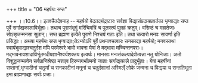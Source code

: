 +++
title = "06 महर्षयः सप्त"

+++
।।10.6।। इतश्चैतदेवमाह -- महर्षयो वेदतदर्थद्रष्टारः सर्वज्ञा
विद्यासंप्रदायप्रवर्तका भृग्वाद्याः सप्त पूर्वे सर्गाद्यकालाविर्भूताः।
तथाच पुराणंभृगुं मरिचिमत्रिं च पुलस्त्यं पुलहं क्रतुम्। वसिष्ठं च
महातेजाः सोऽसृजन्मनसा सुतान्। सप्त ब्रह्माण इत्येते पुराणे निश्चयं गताः
इति। तथा चत्वारो मनवः सावर्णा इति प्रसिद्धाः। अथवा महर्षयः सप्त
भृग्वाद्याः;तेऽभ्योऽपि पूर्वे प्रथमाश्चत्वारः सनकाद्या महर्षयो; मनवस्तथा
स्वायंभुवाद्याश्चतुर्दश मयि परमेश्वरे भावो भावना येषां ते मद्भावा
मच्चिन्तनपराः। मद्भावनावशादाविर्भूतमदीयज्ञानैश्वर्यशक्तय इत्यर्थः।
मानसाः मनःसंकल्पादेवोत्पन्ना नतु योनिजाः। अतो विशुद्धजन्मत्वेन
सर्वप्राणिश्रेष्ठा मत्तएव हिरण्यगर्भात्मनो जाताः सर्गाद्यकाले
प्रादुर्भूताः। येषां महर्षीणां सप्तानां,भृग्वादीनां चतुर्णां च सनकादीनां
मनूनां च चतुर्दशानां अस्मिल्ँ लोके जन्मना च विद्यया च सन्ततिभूता इमा
ब्राह्मणाद्याः सर्वाः प्रजाः।
